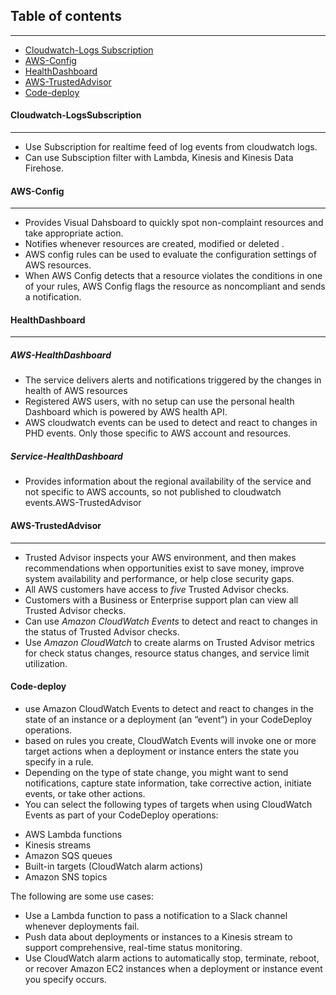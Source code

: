 ## Table of contents
---
  * [Cloudwatch-Logs Subscription](#Cloudwatch-LogsSubscription)
  * [AWS-Config](#AWS-Config)
  * [HealthDashboard](#Healthdashboard)
  * [AWS-TrustedAdvisor](#AWS-TrustedAdvisor)
  * [Code-deploy](#Code-deploy)
  
#### Cloudwatch-LogsSubscription
---
- Use Subscription for realtime feed of log events from cloudwatch logs.
- Can use Subsciption filter with Lambda, Kinesis and Kinesis Data Firehose.

#### AWS-Config
---
- Provides Visual Dahsboard to quickly spot non-complaint resources and take appropriate action.
- Notifies whenever resources are created, modified or deleted .
- AWS config rules can be used to evaluate the configuration settings of AWS resources.
- When AWS Config detects that a resource violates the conditions in one of your rules, AWS Config flags the resource as noncompliant and sends a notification.

#### HealthDashboard
---
##### AWS-HealthDashboard
- The service delivers alerts and notifications triggered by the changes in health of AWS resources
- Registered AWS users, with no setup can use the personal health Dashboard which is powered by AWS health API.
- AWS cloudwatch events can be used to detect and react to changes in PHD events. Only those specific to AWS account and resources.

##### Service-HealthDashboard
- Provides information about the regional availability of the service and not specific to AWS accounts, so not published to cloudwatch events.AWS-TrustedAdvisor

#### AWS-TrustedAdvisor
---

-  Trusted Advisor inspects your AWS environment, and then makes recommendations when opportunities exist to save money, improve system availability and performance, or help close security gaps. 
-  All AWS customers have access to *five* Trusted Advisor checks. 
-  Customers with a Business or Enterprise support plan can view all Trusted Advisor checks.
-  Can use *Amazon CloudWatch Events* to detect and react to changes in the status of Trusted Advisor checks. 
-  Use *Amazon CloudWatch* to create alarms on Trusted Advisor metrics for check status changes, resource status changes, and service limit utilization.

#### Code-deploy

- use Amazon CloudWatch Events to detect and react to changes in the state of an instance or a deployment (an “event”) in your CodeDeploy operations. 
- based on rules you create, CloudWatch Events will invoke one or more target actions when a deployment or instance enters the state you specify in a rule. 
- Depending on the type of state change, you might want to send notifications, capture state information, take corrective action, initiate events, or take other actions.
- You can select the following types of targets when using CloudWatch Events as part of your CodeDeploy operations:
 * AWS Lambda functions
 * Kinesis streams
 * Amazon SQS queues
 * Built-in targets (CloudWatch alarm actions)
 * Amazon SNS topics
 
 The following are some use cases:

  * Use a Lambda function to pass a notification to a Slack channel whenever deployments fail.
  * Push data about deployments or instances to a Kinesis stream to support comprehensive, real-time status monitoring.
  * Use CloudWatch alarm actions to automatically stop, terminate, reboot, or recover Amazon EC2 instances when a deployment or instance event you specify occurs.
